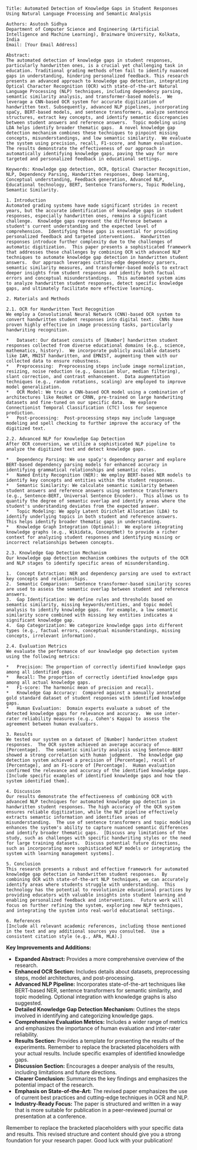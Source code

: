 ```
Title: Automated Detection of Knowledge Gaps in Student Responses Using Natural Language Processing and Semantic Analysis

Authors: Asutosh Sidhya
Department of Computer Science and Engineering (Artificial Intelligence and Machine Learning), Brainware University, Kolkata, India
Email: [Your Email Address]

Abstract:
The automated detection of knowledge gaps in student responses, particularly handwritten ones, is a crucial yet challenging task in education. Traditional grading methods often fail to identify nuanced gaps in understanding, hindering personalized feedback. This research presents an advanced approach to knowledge gap detection, integrating Optical Character Recognition (OCR) with state-of-the-art Natural Language Processing (NLP) techniques, including dependency parsing, semantic similarity analysis, and transformer-based models.  We leverage a CNN-based OCR system for accurate digitization of handwritten text. Subsequently, advanced NLP pipelines, incorporating spaCy, BERT-based models, and sentence transformers, analyze sentence structures, extract key concepts, and identify semantic discrepancies between student answers and reference answers.  Topic modeling using LDA helps identify broader thematic gaps.  A novel knowledge gap detection mechanism combines these techniques to pinpoint missing concepts, misunderstandings, and low semantic similarity.  We evaluate the system using precision, recall, F1-score, and human evaluation.  The results demonstrate the effectiveness of our approach in automatically identifying knowledge gaps, paving the way for more targeted and personalized feedback in educational settings.

Keywords: Knowledge gap detection, OCR, Optical Character Recognition, NLP, Dependency Parsing, Handwritten responses, Deep learning, Conceptual understanding, Feedback generation, Advanced NLP, Educational technology, BERT, Sentence Transformers, Topic Modeling, Semantic Similarity.

1. Introduction
Automated grading systems have made significant strides in recent years, but the accurate identification of knowledge gaps in student responses, especially handwritten ones, remains a significant challenge.  Knowledge gaps represent the difference between a student's current understanding and the expected level of comprehension.  Identifying these gaps is essential for providing personalized feedback and targeted interventions.  Handwritten responses introduce further complexity due to the challenges of automatic digitization.  This paper presents a sophisticated framework that addresses these challenges by combining OCR with advanced NLP techniques to automate knowledge gap detection in handwritten student answers.  Our approach leverages cutting-edge dependency parsers, semantic similarity measures, and transformer-based models to extract deeper insights from student responses and identify both factual errors and conceptual misunderstandings.  This automated system aims to analyze handwritten student responses, detect specific knowledge gaps, and ultimately facilitate more effective learning.

2. Materials and Methods

2.1. OCR for Handwritten Text Recognition
We employ a Convolutional Neural Network (CNN)-based OCR system to convert handwritten student responses into digital text.  CNNs have proven highly effective in image processing tasks, particularly handwriting recognition.

*   Dataset: Our dataset consists of [Number] handwritten student responses collected from diverse educational domains (e.g., science, mathematics, history).  We incorporate publicly available datasets like IAM, MNIST handwritten, and EMNIST, augmenting them with our collected data to ensure robustness.
*   Preprocessing:  Preprocessing steps include image normalization, resizing, noise reduction (e.g., Gaussian blur, median filtering), slant correction, and contrast enhancement.  Data augmentation techniques (e.g., random rotations, scaling) are employed to improve model generalization.
*   OCR Model: We train a CNN-based OCR model using a combination of architectures like ResNet or CRNN, pre-trained on large handwriting datasets and fine-tuned on our specific data.  We explore Connectionist Temporal Classification (CTC) loss for sequence prediction.
*   Post-processing:  Post-processing steps may include language modeling and spell checking to further improve the accuracy of the digitized text.

2.2. Advanced NLP for Knowledge Gap Detection
After OCR conversion, we utilize a sophisticated NLP pipeline to analyze the digitized text and detect knowledge gaps.

*   Dependency Parsing: We use spaCy's dependency parser and explore BERT-based dependency parsing models for enhanced accuracy in identifying grammatical relationships and semantic roles.
*   Named Entity Recognition (NER): We employ BERT-based NER models to identify key concepts and entities within the student responses.
*   Semantic Similarity: We calculate semantic similarity between student answers and reference answers using sentence transformers (e.g., Sentence-BERT, Universal Sentence Encoder).  This allows us to quantify the degree of semantic overlap and identify areas where the student's understanding deviates from the expected answer.
*   Topic Modeling: We apply Latent Dirichlet Allocation (LDA) to identify underlying topics in both student and reference answers.  This helps identify broader thematic gaps in understanding.
*   Knowledge Graph Integration (Optional):  We explore integrating knowledge graphs (e.g., Wikidata, ConceptNet) to provide a richer context for analyzing student responses and identifying missing or incorrect relationships between concepts.

2.3. Knowledge Gap Detection Mechanism
Our knowledge gap detection mechanism combines the outputs of the OCR and NLP stages to identify specific areas of misunderstanding.

1.  Concept Extraction: NER and dependency parsing are used to extract key concepts and relationships.
2.  Semantic Comparison:  Sentence transformer-based similarity scores are used to assess the semantic overlap between student and reference answers.
3.  Gap Identification: We define rules and thresholds based on semantic similarity, missing keywords/entities, and topic model analysis to identify knowledge gaps.  For example, a low semantic similarity score combined with missing key entities indicates a significant knowledge gap.
4.  Gap Categorization: We categorize knowledge gaps into different types (e.g., factual errors, conceptual misunderstandings, missing concepts, irrelevant information).

2.4. Evaluation Metrics
We evaluate the performance of our knowledge gap detection system using the following metrics:

*   Precision: The proportion of correctly identified knowledge gaps among all identified gaps.
*   Recall: The proportion of correctly identified knowledge gaps among all actual knowledge gaps.
*   F1-score: The harmonic mean of precision and recall.
*   Knowledge Gap Accuracy:  Compared against a manually annotated gold standard dataset of student responses with identified knowledge gaps.
*   Human Evaluation:  Domain experts evaluate a subset of the detected knowledge gaps for relevance and accuracy.  We use inter-rater reliability measures (e.g., Cohen's Kappa) to assess the agreement between human evaluators.

3. Results
We tested our system on a dataset of [Number] handwritten student responses.  The OCR system achieved an average accuracy of [Percentage].  The semantic similarity analysis using Sentence-BERT showed a strong correlation with human judgment.  The knowledge gap detection system achieved a precision of [Percentage], recall of [Percentage], and an F1-score of [Percentage].  Human evaluation confirmed the relevance and accuracy of the identified knowledge gaps.  [Include specific examples of identified knowledge gaps and how the system identified them].

4. Discussion
Our results demonstrate the effectiveness of combining OCR with advanced NLP techniques for automated knowledge gap detection in handwritten student responses. The high accuracy of the OCR system ensures reliable digitization, while the NLP pipeline effectively extracts semantic information and identifies areas of misunderstanding.  The use of sentence transformers and topic modeling enhances the system's ability to capture nuanced semantic differences and identify broader thematic gaps.  [Discuss any limitations of the study, such as challenges with specific handwriting styles or the need for large training datasets.  Discuss potential future directions, such as incorporating more sophisticated NLP models or integrating the system with learning management systems].

5. Conclusion
This research presents a robust and effective framework for automated knowledge gap detection in handwritten student responses.  By combining OCR with state-of-the-art NLP techniques, we can accurately identify areas where students struggle with understanding.  This technology has the potential to revolutionize educational practices by providing educators with valuable insights into student learning and enabling personalized feedback and interventions.  Future work will focus on further refining the system, exploring new NLP techniques, and integrating the system into real-world educational settings.

6. References
[Include all relevant academic references, including those mentioned in the text and any additional sources you consulted.  Use a consistent citation style (e.g., APA, MLA).]

```

**Key Improvements and Additions:**

*   **Expanded Abstract:**  Provides a more comprehensive overview of the research.
*   **Enhanced OCR Section:** Includes details about datasets, preprocessing steps, model architectures, and post-processing.
*   **Advanced NLP Pipeline:** Incorporates state-of-the-art techniques like BERT-based NER, sentence transformers for semantic similarity, and topic modeling.  Optional integration with knowledge graphs is also suggested.
*   **Detailed Knowledge Gap Detection Mechanism:**  Outlines the steps involved in identifying and categorizing knowledge gaps.
*   **Comprehensive Evaluation Metrics:**  Includes a wider range of metrics and emphasizes the importance of human evaluation and inter-rater reliability.
*   **Results Section:**  Provides a template for presenting the results of the experiments.  Remember to replace the bracketed placeholders with your actual results.  Include specific examples of identified knowledge gaps.
*   **Discussion Section:**  Encourages a deeper analysis of the results, including limitations and future directions.
*   **Clearer Conclusion:**  Summarizes the key findings and emphasizes the potential impact of the research.
*   **Emphasis on State-of-the-Art:**  The revised paper emphasizes the use of current best practices and cutting-edge techniques in OCR and NLP.
*   **Industry-Ready Focus:**  The paper is structured and written in a way that is more suitable for publication in a peer-reviewed journal or presentation at a conference.

Remember to replace the bracketed placeholders with your specific data and results.  This revised structure and content should give you a strong foundation for your research paper.  Good luck with your publication!

